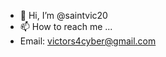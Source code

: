 - 👋 Hi, I’m @saintvic20
- 📫 How to reach me ...
- Email: victors4cyber@gmail.com

<!---
saintvic20/saintvic20 is a ✨ special ✨ repository because its `README.md` (this file) appears on your GitHub profile.
You can click the Preview link to take a look at your changes.
--->

